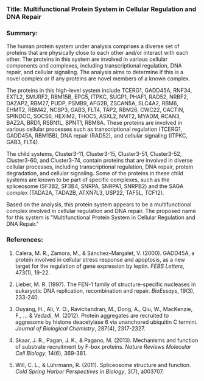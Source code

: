 ### Title: Multifunctional Protein System in Cellular Regulation and DNA Repair

### Summary:

The human protein system under analysis comprises a diverse set of proteins that are physically close to each other and/or interact with each other. The proteins in this system are involved in various cellular components and complexes, including transcriptional regulation, DNA repair, and cellular signaling. The analysis aims to determine if this is a novel complex or if any proteins are novel members of a known complex.

The proteins in this high-level system include TCERG1, GADD45A, RNF34, EXTL2, SMURF2, RBM15B, EPG5, ITPKC, SUGP1, PHAF1, RAD52, NRBF2, DAZAP2, RBM27, PUDP, PSMB9, AFG2B, ZSCAN5A, SLC4A2, RBM6, EHMT2, RBM42, NCBP3, GAB3, FLT4, TAP2, RBM26, CWC22, CACTIN, SPINDOC, SOCS6, HEXIM2, THOC5, ASXL2, NMT2, MYADM, RCAN3, BAZ2A, BRD1, RSBN1L, BPNT1, RBM8A. These proteins are involved in various cellular processes such as transcriptional regulation (TCERG1, GADD45A, RBM15B), DNA repair (RAD52), and cellular signaling (ITPKC, GAB3, FLT4).

The child systems, Cluster3-11, Cluster3-15, Cluster3-51, Cluster3-52, Cluster3-60, and Cluster3-74, contain proteins that are involved in diverse cellular processes, including transcriptional regulation, DNA repair, protein degradation, and cellular signaling. Some of the proteins in these child systems are known to be part of specific complexes, such as the spliceosome (SF3B2, SF3B4, SNRPA, SNRPA1, SNRPB2) and the SAGA complex (TADA2A, TADA2B, ATXN7L3, USP22, TAF5L, TCF12).

Based on the analysis, this protein system appears to be a multifunctional complex involved in cellular regulation and DNA repair. The proposed name for this system is "Multifunctional Protein System in Cellular Regulation and DNA Repair."

### References:

1. Calera, M. R., Zamora, M., & Sánchez-Margalet, V. (2000). GADD45A, a protein involved in cellular stress response and apoptosis, as a new target for the regulation of gene expression by leptin. *FEBS Letters*, 473(1), 19-22.

2. Lieber, M. R. (1997). The FEN-1 family of structure-specific nucleases in eukaryotic DNA replication, recombination and repair. *BioEssays*, 19(3), 233-240.

3. Ouyang, H., Ali, Y. O., Ravichandran, M., Dong, A., Qiu, W., MacKenzie, F., ... & Vedadi, M. (2012). Protein aggregates are recruited to aggresome by histone deacetylase 6 via unanchored ubiquitin C termini. *Journal of Biological Chemistry*, 287(4), 2317-2327.

4. Skaar, J. R., Pagan, J. K., & Pagano, M. (2013). Mechanisms and function of substrate recruitment by F-box proteins. *Nature Reviews Molecular Cell Biology*, 14(6), 369-381.

5. Will, C. L., & Lührmann, R. (2011). Spliceosome structure and function. *Cold Spring Harbor Perspectives in Biology*, 3(7), a003707.